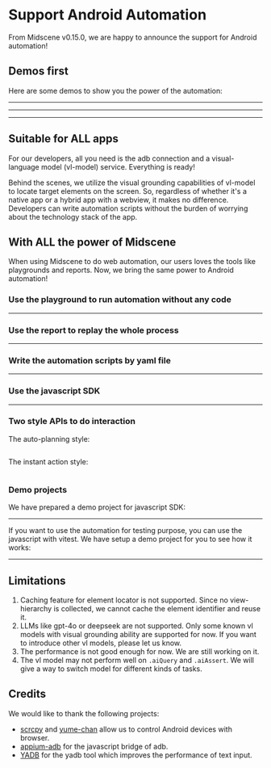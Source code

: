 # Support Android Automation

From Midscene v0.15.0, we are happy to announce the support for Android automation!

## Demos first

Here are some demos to show you the power of the automation:

______________

______________

______________

## Suitable for ALL apps

For our developers, all you need is the adb connection and a visual-language model (vl-model) service. Everything is ready!

Behind the scenes, we utilize the visual grounding capabilities of vl-model to locate target elements on the screen. So, regardless of whether it's a native app or a hybrid app with a webview, it makes no difference. Developers can write automation scripts without the burden of worrying about the technology stack of the app.

## With ALL the power of Midscene

When using Midscene to do web automation, our users loves the tools like playgrounds and reports. Now, we bring the same power to Android automation!

### Use the playground to run automation without any code

_____________

### Use the report to replay the whole process

_____________

### Write the automation scripts by yaml file

_____________

### Use the javascript SDK

_____________

### Two style APIs to do interaction

The auto-planning style:

```javascript

```

The instant action style:

```javascript

```

### Demo projects

We have prepared a demo project for javascript SDK:

_____________

If you want to use the automation for testing purpose, you can use the javascript with vitest. We have setup a demo project for you to see how it works:

_____________

## Limitations

1. Caching feature for element locator is not supported. Since no view-hierarchy is collected, we cannot cache the element identifier and reuse it.
2. LLMs like gpt-4o or deepseek are not supported. Only some known vl models with visual grounding ability are supported for now. If you want to introduce other vl models, please let us know.
3. The performance is not good enough for now. We are still working on it.
4. The vl model may not perform well on `.aiQuery` and `.aiAssert`. We will give a way to switch model for different kinds of tasks.

## Credits

We would like to thank the following projects:

- [scrcpy](https://github.com/Genymobile/scrcpy) and [yume-chan](https://github.com/yume-chan) allow us to control Android devices with browser.
- [appium-adb](https://github.com/appium/appium-adb) for the javascript bridge of adb.
- [YADB](https://github.com/ysbing/YADB) for the yadb tool which improves the performance of text input.

